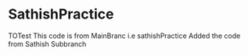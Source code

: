 # SathishPractice
TOTest
This code is from MainBranc i.e sathishPractice
Added the code from Sathish Subbranch
